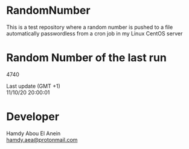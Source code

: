 # RandomNumber    
This is a test repository where a random number is pushed to a file automatically passwordless from a cron job in my Linux CentOS server    
# Random Number of the last run   
4740
      
Last update (GMT +1)    
11/10/20 20:00:01
# Developer    
Hamdy Abou El Anein   
hamdy.aea@protonmail.com
